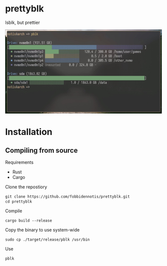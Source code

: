 # prettyblk
lsblk, but prettier

![img](https://github.com/fobbidennotis/prettyblk/blob/master/assets/pblk.jpg?raw=true)

# Installation
## Compiling from source
Requirements
- Rust
- Cargo

Clone the repostiory
```
git clone https://github.com/fobbidennotis/prettyblk.git
cd prettyblk
```

Compile
```
cargo build --release
```

Copy the binary  to use system-wide
```
sudo cp ./target/release/pblk /usr/bin
```
Use 
```
pblk
```

